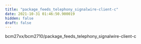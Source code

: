 ```yaml
---
title: "package_feeds_telephony_signalwire-client-c"
date: 2021-10-31 01:46:50.900019
hidden: false
draft: false
---
```


bcm27xx/bcm2710/package_feeds_telephony_signalwire-client-c

